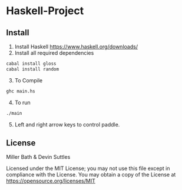 # Haskell-Project

## Install
1. Install Haskell https://www.haskell.org/downloads/
2. Install all required dependencies
```sh
cabal install gloss
cabal install random
```
3. To Compile
```sh
ghc main.hs
```
4. To run 
```sh
./main
```
5. Left and right arrow keys to control paddle.

## License 
Miller Bath & Devin Suttles

Licensed under the MIT License; you may not use this file except in compliance with the License. You may obtain a copy of the License at
https://opensource.org/licenses/MIT
